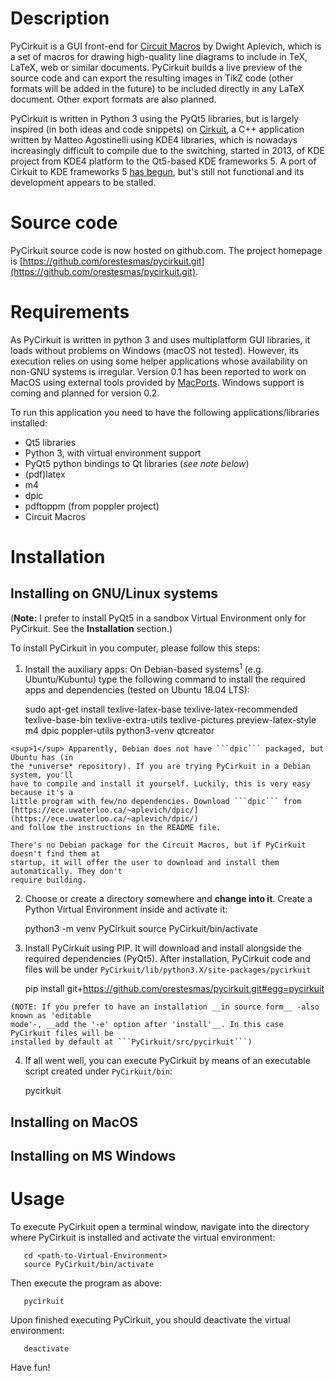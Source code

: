 # Description #

PyCirkuit is a GUI front-end for [Circuit Macros] by Dwight Aplevich, which is a set of macros for drawing high-quality line diagrams to include in TeX, LaTeX, web or similar documents. PyCirkuit builds a live preview of the source code and can export the resulting images in TikZ code (other formats will be added in the future) to be included directly in any LaTeX document. Other export formats are also planned.

PyCirkuit is written in Python 3 using the PyQt5 libraries, but is largely inspired (in both ideas and code snippets) on [Cirkuit], a C++ application written by Matteo Agostinelli using KDE4 libraries, which is nowadays increasingly difficult to compile due to the switching, started in 2013, of KDE project from KDE4 platform to the Qt5-based KDE frameworks 5. A port of Cirkuit to KDE frameworks 5 [has begun], but's still not functional and its development appears to be stalled.

[Circuit Macros]: <https://ece.uwaterloo.ca/~aplevich/Circuit_macros/>
(M4 Macros for diagram and circuit drawing)

[Cirkuit]: <https://wwwu.uni-klu.ac.at/magostin/cirkuit.html>
(Cirkuit)

[has begun]: <https://cgit.kde.org/cirkuit.git/>


# Source code #

PyCirkuit source code is now hosted on github.com. The project homepage is [https://github.com/orestesmas/pycirkuit.git](https://github.com/orestesmas/pycirkuit.git).


# Requirements #

As PyCirkuit is written in python 3 and uses multiplatform GUI libraries, it loads without problems on Windows (macOS not tested). However, its execution relies on using some helper applications whose availability on non-GNU systems is irregular. Version 0.1 has been reported to work on MacOS using external tools provided by [MacPorts](https://www.macports.org/). Windows support is coming and planned for version 0.2.

To run this application you need to have the following applications/libraries installed:

  * Qt5 libraries
  * Python 3, with virtual environment support
  * PyQt5 python bindings to Qt libraries (*see note below*)
  * (pdf)latex
  * m4
  * dpic
  * pdftoppm (from poppler project)
  * Circuit Macros


# Installation #
## Installing on GNU/Linux systems ##


(**Note:** I prefer to install PyQt5 in a sandbox Virtual Environment only for PyCirkuit. See the **Installation** section.)


To install PyCirkuit in you computer, please follow this steps:

  1. Install the auxiliary apps: On Debian-based systems<sup>1</sup> (e.g. Ubuntu/Kubuntu)
  type the following command to install the required apps and dependencies (tested on Ubuntu
  18.04 LTS): 

        sudo apt-get install texlive-latex-base texlive-latex-recommended \
        texlive-base-bin texlive-extra-utils texlive-pictures preview-latex-style \
        m4 dpic poppler-utils python3-venv qtcreator

    <sup>1</sup> Apparently, Debian does not have ```dpic``` packaged, but Ubuntu has (in
    the *universe* repository). If you are trying PyCirkuit in a Debian system, you'll
    have to compile and install it yourself. Luckily, this is very easy because it's a
    little program with few/no dependencies. Download ```dpic``` from
    [https://ece.uwaterloo.ca/~aplevich/dpic/](https://ece.uwaterloo.ca/~aplevich/dpic/)
    and follow the instructions in the README file.

    There's no Debian package for the Circuit Macros, but if PyCirkuit doesn't find them at
    startup, it will offer the user to download and install them automatically. They don't
    require building.

  2. Choose or create a directory somewhere and __change into it__. Create a Python Virtual
  Environment inside and activate it:

        python3 -m venv PyCirkuit
        source PyCirkuit/bin/activate

  3. Install PyCirkuit using PIP. It will download and install alongside the required
  dependencies (PyQt5). After installation, PyCirkuit code and files will be under
  ```PyCirkuit/lib/python3.X/site-packages/pycirkuit```

        pip install git+https://github.com/orestesmas/pycirkuit.git#egg=pycirkuit

    (NOTE: If you prefer to have an installation __in source form__ -also known as 'editable
    mode'-, __add the '-e' option after 'install'__. In this case PyCirkuit files will be
    installed by default at ```PyCirkuit/src/pycirkuit```)

  4. If all went well, you can execute PyCirkuit by means of an executable script
  created under ```PyCirkuit/bin```:

        pycirkuit

## Installing on MacOS ##

## Installing on MS Windows ##

# Usage #

To execute PyCirkuit open a terminal window, navigate into the directory where PyCirkuit is installed and activate the virtual environment:

```shell
   cd <path-to-Virtual-Environment>
   source PyCirkuit/bin/activate
```

Then execute the program as above:

```shell
   pycirkuit
```

Upon finished executing PyCirkuit, you should deactivate the virtual environment:

```shell
   deactivate
```

Have fun!
